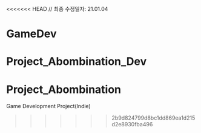<<<<<<< HEAD
// 최종 수정일자: 21.01.04

# GameDev
Project_Abombination_Dev
=======
# Project_Abombination
Game Development Project(Indie)
>>>>>>> 2b9d824799d8bc1dd869ea1d215d2e8930fba496
